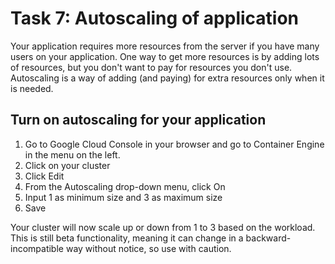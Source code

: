 # Task 7: Autoscaling of application

Your application requires more resources from the server if you have many users on your application. 
One way to get more resources is by adding lots of resources, but you don't want to pay for resources you don't use.
Autoscaling is a way of adding (and paying) for extra resources only when it is needed. 

## Turn on autoscaling for your application
1. Go to Google Cloud Console in your browser and go to Container Engine in the menu on the left.
2. Click on your cluster
3. Click Edit
4. From the Autoscaling drop-down menu, click On
5. Input 1 as minimum size and 3 as maximum size
6. Save

Your cluster will now scale up or down from 1 to 3 based on the workload.
This is still beta functionality, meaning it can change in a backward-incompatible way without notice, so use with caution.